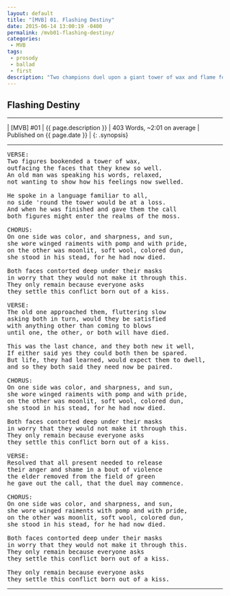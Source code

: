 ```yaml
---
layout: default
title: "[MVB] 01. Flashing Destiny"
date: 2015-06-14 13:00:19 -0400
permalink: /mvb01-flashing-destiny/
categories:
 - MVB
tags:
 - prosody
 - ballad
 - first
description: "Two champions duel upon a giant tower of wax and flame for the honor of their respective peoples."
---
```



## Flashing Destiny

***

| [MVB] #01 | {{ page.description }} | 403 Words, ~2:01 on average | Published on {{ page.date }} |
{: .synopsis}

***


<pre>
VERSE:
Two figures bookended a tower of wax,
outfacing the faces that they knew so well.
An old man was speaking his words, relaxed,
not wanting to show how his feelings now swelled.

He spoke in a language familiar to all,
no side 'round the tower would be at a loss.
And when he was finished and gave them the call
both figures might enter the realms of the moss.

CHORUS:
On one side was color, and sharpness, and sun,
she wore winged raiments with pomp and with pride,
on the other was moonlit, soft wool, colored dun,
she stood in his stead, for he had now died.

Both faces contorted deep under their masks
in worry that they would not make it through this.
They only remain because everyone asks
they settle this conflict born out of a kiss.

VERSE:
The old one approached them, fluttering slow
asking both in turn, would they be satisfied
with anything other than coming to blows
until one, the other, or both will have died.

This was the last chance, and they both new it well,
If either said yes they could both then be spared.
But life, they had learned, would expect them to dwell,
and so they both said they need now be paired.

CHORUS:
On one side was color, and sharpness, and sun,
she wore winged raiments with pomp and with pride,
on the other was moonlit, soft wool, colored dun,
she stood in his stead, for he had now died.

Both faces contorted deep under their masks
in worry that they would not make it through this.
They only remain because everyone asks
they settle this conflict born out of a kiss.

VERSE:
Resolved that all present needed to release
their anger and shame in a bout of violence
the elder removed from the field of green
he gave out the call, that the duel may commence.

CHORUS:
On one side was color, and sharpness, and sun,
she wore winged raiments with pomp and with pride,
on the other was moonlit, soft wool, colored dun,
she stood in his stead, for he had now died.

Both faces contorted deep under their masks
in worry that they would not make it through this.
They only remain because everyone asks
they settle this conflict born out of a kiss.

They only remain because everyone asks
they settle this conflict born out of a kiss.
</pre>

***
